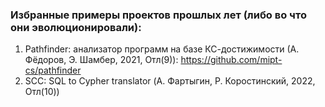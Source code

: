 ### Избранные примеры проектов прошлых лет (либо во что они эволюционировали):

1. Pathfinder: анализатор программ на базе КС-достижимости (А. Фёдоров, Э. Шамбер, 2021, Отл(9)): https://github.com/mipt-cs/pathfinder
2. SCC: SQL to Cypher translator (А. Фартыгин, Р. Коростинский, 2022, Отл(10))
